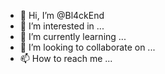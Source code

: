 - 👋 Hi, I’m @Bl4ckEnd
- 👀 I’m interested in ...
- 🌱 I’m currently learning ...
- 💞️ I’m looking to collaborate on ...
- 📫 How to reach me ...

<!---
Bl4ckEnd/Bl4ckEnd is a ✨ special ✨ repository because its `README.md` (this file) appears on your GitHub profile.
You can click the Preview link to take a look at your changes.
--->
